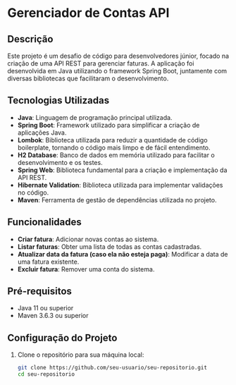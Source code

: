 # Gerenciador de Contas API

## Descrição

Este projeto é um desafio de código para desenvolvedores júnior, focado na criação de uma API REST para gerenciar faturas. A aplicação foi desenvolvida em Java utilizando o framework Spring Boot, juntamente com diversas bibliotecas que facilitaram o desenvolvimento.

## Tecnologias Utilizadas

- **Java**: Linguagem de programação principal utilizada.
- **Spring Boot**: Framework utilizado para simplificar a criação de aplicações Java.
- **Lombok**: Biblioteca utilizada para reduzir a quantidade de código boilerplate, tornando o código mais limpo e de fácil entendimento.
- **H2 Database**: Banco de dados em memória utilizado para facilitar o desenvolvimento e os testes.
- **Spring Web**: Biblioteca fundamental para a criação e implementação da API REST.
- **Hibernate Validation**: Biblioteca utilizada para implementar validações no código.
- **Maven**: Ferramenta de gestão de dependências utilizada no projeto.

## Funcionalidades

- **Criar fatura**: Adicionar novas contas ao sistema.
- **Listar faturas**: Obter uma lista de todas as contas cadastradas.
- **Atualizar data da fatura (caso ela não esteja paga)**: Modificar a data de uma fatura existente.
- **Excluir fatura**: Remover uma conta do sistema.
  
## Pré-requisitos

- Java 11 ou superior
- Maven 3.6.3 ou superior

## Configuração do Projeto

1. Clone o repositório para sua máquina local:

   ```sh
   git clone https://github.com/seu-usuario/seu-repositorio.git
   cd seu-repositorio
